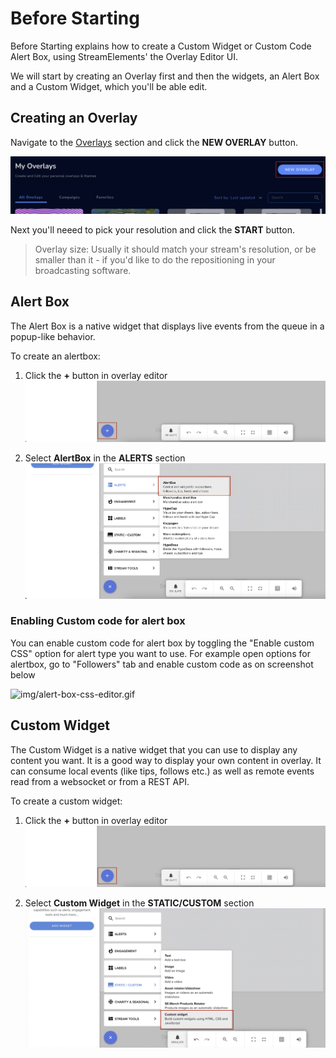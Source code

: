 # Before Starting

Before Starting explains how to create a Custom Widget or Custom Code Alert Box, using StreamElements' the Overlay Editor UI.

We will start by creating an Overlay first and then the widgets, an Alert Box and a Custom Widget, which you'll be able edit.

## Creating an Overlay

Navigate to the [Overlays](https://streamelements.com/dashboard/overlays) section and click the **NEW OVERLAY** button.

  ![img/new-overlay-button.png](img/new-overlay-button.png)

Next you'll neeed to pick your resolution and click the **START** button.

> Overlay size: Usually it should match your stream's resolution, or be smaller than it  - if you'd like to do the repositioning in your broadcasting software.

## Alert Box

The Alert Box is a native widget that displays live events from the queue in a popup-like behavior.

To create an alertbox:

1. Click the **+** button in overlay editor
  ![img/new-widget-plus-button.png](img/new-widget-plus-button.png)

2. Select **AlertBox** in the **ALERTS** section
  ![img/new-widget-alert-box.png](img/new-widget-alert-box.png)

### Enabling Custom code for alert box

You can enable custom code for alert box by toggling the "Enable custom CSS" option for alert type you want to use.
For example open options for alertbox, go to "Followers" tab and enable custom code as on screenshot below

![img/alert-box-css-editor.gif](img/alert-box-css-editor.gif)


## Custom Widget
The Custom Widget is a native widget that you can use to display any content you want.
It is a good way to display your own content in overlay. It can consume local events (like tips, follows etc.) as well
as remote events read from a websocket or from a REST API.

To create a custom widget:

1. Click the **+** button in overlay editor
  ![img/new-widget-plus-button.png](img/new-widget-plus-button.png)

2. Select **Custom Widget** in the **STATIC/CUSTOM** section
  ![img/new-widget-custom-code.png](img/new-widget-custom-code.png)

